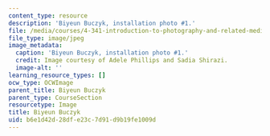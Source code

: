 ```yaml
---
content_type: resource
description: 'Biyeun Buczyk, installation photo #1.'
file: /media/courses/4-341-introduction-to-photography-and-related-media-fall-2007/b6e1d42d28dfe23c7d91d9b19fe1009d_buczyk5.jpg
file_type: image/jpeg
image_metadata:
  caption: 'Biyeun Buczyk, installation photo #1.'
  credit: Image courtesy of Adele Phillips and Sadia Shirazi.
  image-alt: ''
learning_resource_types: []
ocw_type: OCWImage
parent_title: Biyeun Buczyk
parent_type: CourseSection
resourcetype: Image
title: Biyeun Buczyk
uid: b6e1d42d-28df-e23c-7d91-d9b19fe1009d
---
```


